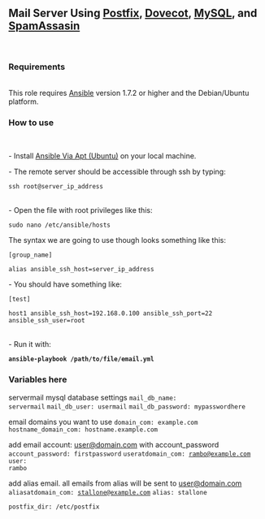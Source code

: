 <h2>Mail Server Using <a href="http://www.postfix.org/">Postfix</a>, <a href="http://www.dovecot.org/">Dovecot</a>, <a href="http://www.mysql.com/">MySQL</a>, and <a href="http://spamassassin.apache.org/">SpamAssasin</a></h2><br>

<h3>Requirements</h3><br>
This role requires <a href="http://www.ansibleworks.com/">Ansible</a> version 1.7.2 or higher and the Debian/Ubuntu platform.<br>

<h3>How to use</h3><br>
<p> - Install <a href="http://docs.ansible.com/intro_installation.html#id14">Ansible Via Apt (Ubuntu)</a> on your local machine.</p>
<p> - The remote server should be accessible through ssh by typing:</p>
<code>ssh root@server_ip_address</code><br><br>
<p> - Open the file with root privileges like this:</p>
<code>sudo nano /etc/ansible/hosts</code><br>
<p>The syntax we are going to use though looks something like this:</p>
<code>[group_name]<br>
alias ansible_ssh_host=server_ip_address</code><br>
<p> - You should have something like:</p>
<code>[test]<br>
host1 ansible_ssh_host=192.168.0.100 ansible_ssh_port=22 ansible_ssh_user=root</code><br><br>
<p> - Run it with:</p>
<code><b>ansible-playbook /path/to/file/email.yml</b></code>
<h3>Variables here</h3>

servermail mysql database settings
<code>mail_db_name: servermail</code> 
<code>mail_db_user: usermail</code>
<code>mail_db_password: mypasswordhere</code>

email domains you want to use
<code>domain_com: example.com</code>
<code>hostname_domain_com: hostname.example.com</code>

add email account: user@domain.com with account_password
<code>account_password: firstpassword</code>
<code>useratdomain_com: rambo@example.com</code>
<code>user: rambo</code>

add alias email. all emails from alias will be sent to
user@domain.com
<code>aliasatdomain_com: stallone@example.com</code>
<code>alias: stallone</code>

<code>postfix_dir: /etc/postfix</code>